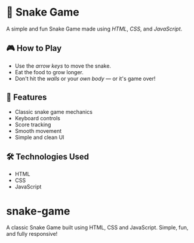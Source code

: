 # 🐍 Snake Game

A simple and fun Snake Game made using *HTML*, *CSS*, and *JavaScript*.

## 🎮 How to Play
- Use the *arrow keys* to move the snake.
- Eat the food to grow longer.
- Don't hit the *walls* or your *own body* — or it's game over!

## 🚀 Features
- Classic snake game mechanics
- Keyboard controls
- Score tracking
- Smooth movement
- Simple and clean UI

## 🛠 Technologies Used
- HTML
- CSS
- JavaScript

# snake-game
A classic Snake Game built using HTML, CSS and JavaScript. Simple, fun, and fully responsive!

